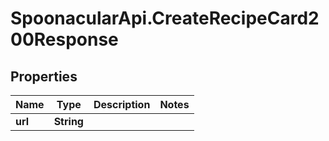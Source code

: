 # SpoonacularApi.CreateRecipeCard200Response

## Properties

Name | Type | Description | Notes
------------ | ------------- | ------------- | -------------
**url** | **String** |  | 


